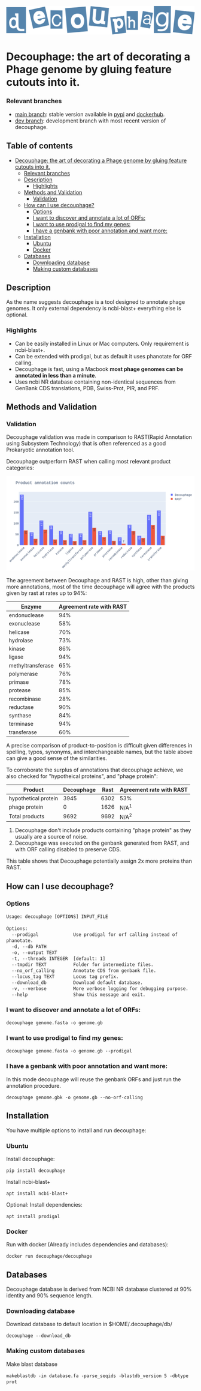 ![Decouphage logo](https://raw.githubusercontent.com/voorloopnul/voorloopnul/357a7ead62584e352c61b008790fe38d4aff5664/logos/decouphage.png)


# Decouphage: the art of decorating a Phage genome by gluing feature cutouts into it.

### Relevant branches

 - [main branch](https://github.com/voorloopnul/decouphage/tree/main): stable version available in [pypi](https://pypi.org/project/decouphage/) and [dockerhub](https://hub.docker.com/r/voorloop/decouphage).
 - [dev branch](https://github.com/voorloopnul/decouphage/tree/dev): development branch with most recent version of decouphage.

## Table of contents

- [Decouphage: the art of decorating a Phage genome by gluing feature cutouts into it.](#decouphage--the-art-of-decorating-a-phage-genome-by-gluing-feature-cutouts-into-it)
    + [Relevant branches](#relevant-branches)
  * [Description](#description)
    + [Highlights](#highlights)
  * [Methods and Validation](#methods-and-validation)
    + [Validation](#validation)
  * [How can I use decouphage?](#how-can-i-use-decouphage-)
    + [Options](#options)
    + [I want to discover and annotate a lot of ORFs:](#i-want-to-discover-and-annotate-a-lot-of-orfs-)
    + [I want to use prodigal to find my genes:](#i-want-to-use-prodigal-to-find-my-genes-)
    + [I have a genbank with poor annotation and want more:](#i-have-a-genbank-with-poor-annotation-and-want-more-)
  * [Installation](#installation)
    + [Ubuntu](#ubuntu)
    + [Docker](#docker)
  * [Databases](#databases)
    + [Downloading database](#downloading-database)
    + [Making custom databases](#making-custom-databases)

## Description

As the name suggests decouphage is a tool designed to annotate phage genomes. It only external dependency is ncbi-blast+
everything else is optional. 
 
### Highlights

 - Can be easily installed in Linux or Mac computers. Only requirement is ncbi-blast+.
 - Can be extended with prodigal, but as default it uses phanotate for ORF calling. 
 - Decouphage is fast, using a Macbook **most phage genomes can be annotated in less than a minute**.
 - Uses ncbi NR database containing non-identical sequences from GenBank CDS translations, PDB, Swiss-Prot, PIR, and PRF. 
 

## Methods and Validation

### Validation

Decouphage validation was made in comparison to RAST(Rapid Annotation using Subsystem Technology) that is often
referenced as a good Prokaryotic annotation tool.

Decouphage outperform RAST when calling most relevant product categories:

![alt text](validation/decouphage_image_01.png?raw=true)

The agreement between Decouphage and RAST is high, other than giving more annotations, most of the time decouphage 
will agree with the products given by rast at rates up to 94%:

| Enzyme | Agreement rate with RAST |
| ------ | ------------------------- |
| endonuclease |  94% |
| exonuclease | 58% |
| helicase | 70% |
| hydrolase | 73% |
| kinase |  86% |
| ligase |  94% |
| methyltransferase | 65% |
| polymerase | 76% |
| primase | 78% |
| protease | 85% |
| recombinase | 28% |
| reductase | 90% |
| synthase | 84% |
| terminase | 94% |
| transferase | 60% |

A precise comparison of product-to-position is difficult given differences in spelling, typos, synonyms, and interchangeable 
names, but the table above can give a good sense of the similarities.

To corroborate the surplus of annotations that decouphage achieve, we also checked for "hypotheical proteins",
and "phage protein":


| Product | Decouphage | Rast | Agreement rate with RAST |
| ------- | ---------- | ---- | ------------------------ |
| hypothetical protein | 3945 | 6302 | 53% |
| phage protein |    0 | 1626 | N/A<sup>1</sup> |
| Total products |    9692 | 9692 | N/A<sup>2</sup>  |

1. Decouphage don't include products containing "phage protein" as they usually are a source of noise.
2. Decouphage was executed on the genbank generated from RAST, and with ORF calling disabled to preserve CDS.

This table shows that Decouphage potentially assign 2x more proteins than RAST.



## How can I use decouphage?

### Options

    Usage: decouphage [OPTIONS] INPUT_FILE
    
    Options:
      --prodigal             Use prodigal for orf calling instead of phanotate.
      -d, --db PATH
      -o, --output TEXT
      -t, --threads INTEGER  [default: 1]
      --tmpdir TEXT          Folder for intermediate files.
      --no_orf_calling       Annotate CDS from genbank file.
      --locus_tag TEXT       Locus tag prefix.
      --download_db          Download default database.
      -v, --verbose          More verbose logging for debugging purpose.
      --help                 Show this message and exit.


### I want to discover and annotate a lot of ORFs:
 
    decouphage genome.fasta -o genome.gb

### I want to use prodigal to find my genes:

    decouphage genome.fasta -o genome.gb --prodigal

### I have a genbank with poor annotation and want more:

In this mode decouphage will reuse the genbank ORFs and just run the annotation procedure.

    decouphage genome.gbk -o genome.gb --no-orf-calling

## Installation

You have multiple options to install and run decouphage:

### Ubuntu

Install decouphage:

    pip install decouphage

Install ncbi-blast+
    
    apt install ncbi-blast+

Optional: Install dependencies:

    apt install prodigal

### Docker

Run with docker (Already includes dependencies and databases):

    docker run decouphage/decouphage

## Databases

Decouphage database is derived from NCBI NR database clustered at 90% identity and 90% sequence length.

### Downloading database

Download database to default location in $HOME/.decouphage/db/

    decouphage --download_db

### Making custom databases

Make blast database

    makeblastdb -in database.fa -parse_seqids -blastdb_version 5 -dbtype prot
